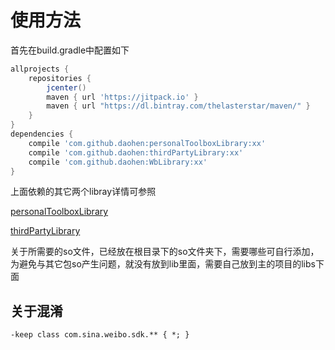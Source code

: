 使用方法
=======

首先在build.gradle中配置如下
```gradle
allprojects {
    repositories {
        jcenter()
        maven { url 'https://jitpack.io' }
        maven { url "https://dl.bintray.com/thelasterstar/maven/" }
    }
}
dependencies {
    compile 'com.github.daohen:personalToolboxLibrary:xx'
    compile 'com.github.daohen:thirdPartyLibrary:xx'
    compile 'com.github.daohen:WbLibrary:xx'
}
```
上面依赖的其它两个libray详情可参照

[personalToolboxLibrary][1]

[thirdPartyLibrary][2]

关于所需要的so文件，已经放在根目录下的so文件夹下，需要哪些可自行添加，为避免与其它包so产生问题，就没有放到lib里面，需要自己放到主的项目的libs下面

关于混淆
-------
```
-keep class com.sina.weibo.sdk.** { *; }
```

[1]:https://github.com/daohen/personalToolboxLibrary
[2]:https://github.com/daohen/thirdPartyLibrary